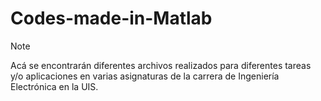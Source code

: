 # Codes-made-in-Matlab
> [!NOTE]
> Acá se encontrarán diferentes archivos realizados para diferentes tareas y/o aplicaciones en varias asignaturas de la carrera de Ingeniería Electrónica en la UIS.
